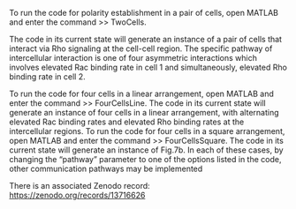 To run the code for polarity establishment in a pair of cells, open MATLAB and enter the command >> TwoCells. 

The code in its current state will generate an instance of a pair of cells that interact via Rho signaling at the cell-cell region. The specific pathway of intercellular interaction is one of four asymmetric interactions which involves elevated Rac binding rate in cell 1 and simultaneously, elevated Rho binding rate in cell 2.

To run the code for four cells in a linear arrangement, open MATLAB and enter the command >> FourCellsLine. The code in its current state will generate an instance of four cells in a linear arrangement, with alternating elevated Rac binding rates and elevated Rho binding rates at the intercellular regions.
To run the code for four cells in a square arrangement, open MATLAB and enter the command >> FourCellsSquare. The code in its current state will generate an instance of Fig.7b.
In each of these cases, by changing the “pathway” parameter to one of the options listed in the code, other communication pathways may be implemented

There is an associated Zenodo record: https://zenodo.org/records/13716626

